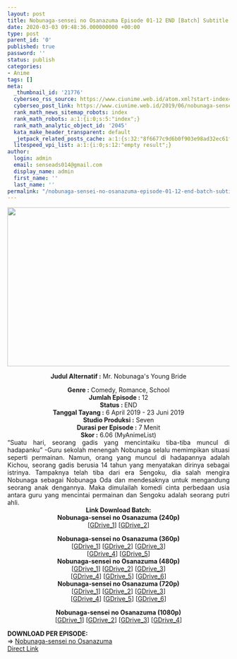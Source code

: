 ```yaml
---
layout: post
title: Nobunaga-sensei no Osanazuma Episode 01-12 END [Batch] Subtitle Indonesia
date: 2020-03-03 09:48:36.000000000 +00:00
type: post
parent_id: '0'
published: true
password: ''
status: publish
categories:
- Anime
tags: []
meta:
  _thumbnail_id: '21776'
  cyberseo_rss_source: https://www.ciunime.web.id/atom.xml?start-index=1051&max-results=150
  cyberseo_post_link: https://www.ciunime.web.id/2019/06/nobunaga-sensei-no-osanazuma-episode-01.html
  rank_math_news_sitemap_robots: index
  rank_math_robots: a:1:{i:0;s:5:"index";}
  rank_math_analytic_object_id: '2045'
  kata_make_header_transparent: default
  _jetpack_related_posts_cache: a:1:{s:32:"8f6677c9d6b0f903e98ad32ec61f8deb";a:2:{s:7:"expires";i:1651663826;s:7:"payload";a:0:{}}}
  litespeed_vpi_list: a:1:{i:0;s:12:"empty result";}
author:
  login: admin
  email: senseads014@gmail.com
  display_name: admin
  first_name: ''
  last_name: ''
permalink: "/nobunaga-sensei-no-osanazuma-episode-01-12-end-batch-subtitle-indonesia/"
---
```

<div style="text-align: center;">
<div style="text-align: left;">
<div class="separator" style="clear: both; text-align: center;"><img border="0" data-original-height="720" data-original-width="1280" height="360" src="{{ site.baseurl }}/assets/2020/03/Nobunaga-sensei%2Bno%2BOsanazuma.jpg" width="640" /></div>
<p></div>
<p><b>Judul</b><b><b> Alternatif</b> :</b> Mr. Nobunaga's Young Bride</div>
<div style="text-align: center;"><b><b>Genre :</b></b> Comedy, Romance, School</div>
<div style="text-align: center;"><b>Jumlah Episode :</b> 12<br /><b>Status : </b>END<br /><b>Tanggal Tayang :</b> 6 April 2019 - 23 Juni 2019<br /><b>Studio Produksi :</b> Seven<br /><b>Durasi per Episode :</b> 7 Menit</div>
<div style="text-align: center;"><b>Skor :</b> 6.06 (MyAnimeList)</div>
<div style="text-align: center;"></div>
<div style="text-align: justify;">“Suatu hari, seorang gadis yang mencintaiku tiba-tiba muncul di hadapanku” -Guru sekolah menengah Nobunaga selalu memimpikan situasi seperti permainan. Namun, orang yang muncul di hadapannya adalah Kichou, seorang gadis berusia 14 tahun yang menyatakan dirinya sebagai istrinya. Tampaknya telah tiba dari era Sengoku, dia salah mengira Nobunaga sebagai Nobunaga Oda dan mendesaknya untuk mengandung seorang anak dengannya. Maka dimulailah komedi cinta perbedaan usia antara guru yang mencintai permainan dan Sengoku adalah seorang putri ahli.</div>
<div style="text-align: justify;"></div>
<div style="text-align: justify;"></div>
<div style="text-align: center;">
<div style="text-align: center;"><b>Link Download Batch:</b></div>
<div style="text-align: center;">
<div style="text-align: center;"><b>Nobunaga-sensei no Osanazuma (240p)</b></div>
<div style="text-align: center;">[<a href="https://drive.google.com/uc?id=1fQEoDvQIpO_eGSsI0bNfXqWANuz2k_J0" target="_blank" rel="noopener">GDrive_1</a>] [<a href="https://drive.google.com/uc?id=1sb4o5Xn78GgfGBkVDH3n2bmKKBhP8AEb" target="_blank" rel="noopener">GDrive_2</a>]</p>
</div>
</div>
<div style="text-align: center;"><b>Nobunaga-sensei no Osanazuma (360p)</b></div>
<div style="text-align: center;">[<a href="https://drive.google.com/uc?id=1yYH7wdB8lwpju5NnICyUVWB_pYQTEAh3" target="_blank" rel="noopener">GDrive_1</a>] [<a href="https://drive.google.com/uc?id=1ObwBZQzg-p3Cki830KzQdowPlTAchA7u" target="_blank" rel="noopener">GDrive_2</a>] [<a href="https://drive.google.com/uc?id=1zsz2qlNsTASjuQ6XklSpHHUkuFNHENMx" target="_blank" rel="noopener">GDrive_3</a>]<br />[<a href="https://drive.google.com/uc?id=196Nrg-CuMHtTP1y6YVFdshWXRYSJzi5e" target="_blank" rel="noopener">GDrive_4</a>] [<a href="https://drive.google.com/uc?export=download&amp;id=1JTnSxgDgeiwaAM81RnwdiIBF_Q5EuXKl" target="_blank" rel="noopener">GDrive_5</a>]</div>
<div style="text-align: center;"></div>
<div style="text-align: center;"><b>Nobunaga-sensei no Osanazuma (480p)</b><br />[<a href="https://drive.google.com/uc?id=1Ef3DE128Y6jFgOnXK5-uu1marytjvp4B" target="_blank" rel="noopener">GDrive_1</a>] [<a href="https://drive.google.com/uc?id=1feCNFN6AC8EIqGWlS7gtitzdemmrrjNJ" target="_blank" rel="noopener">GDrive_2</a>] [<a href="https://drive.google.com/uc?id=1HJB5cekjqKWDz8M_9N3AqjNtvQ25Ibmo" target="_blank" rel="noopener">GDrive_3</a>]<br />[<a href="https://drive.google.com/uc?id=1LwcNu8jkcunA5mvp7A1geD9XdF7mbQXA" target="_blank" rel="noopener">GDrive_4</a>] [<a href="https://drive.google.com/uc?id=17crBK7YV3oDVp6Ej8hibnnkws_gEmIr4" target="_blank" rel="noopener">GDrive_5</a>] [<a href="https://drive.google.com/uc?id=1eYjlvXbwI31dizkzv5mSJSo4NQtMTNOj" target="_blank" rel="noopener">GDrive_6</a>]</div>
<div style="text-align: center;"><b>Nobunaga-sensei no Osanazuma (720p)</b><br />[<a href="https://drive.google.com/uc?id=1H73XcYIvAxvv_AlEy-TnW1ZSuLr61OoA" target="_blank" rel="noopener">GDrive_1</a>] [<a href="https://drive.google.com/uc?id=1dBqCwHJ664Ongq1GNMyxWkUZV0zvRkWs" target="_blank" rel="noopener">GDrive_2</a>] [<a href="https://drive.google.com/uc?id=1vJZNM1IeE4nquih_o20ffI8wEwgnWcYw" target="_blank" rel="noopener">GDrive_3</a>]<br />[<a href="https://drive.google.com/uc?id=1vyI-KFpSobpePoooBAFO0jc8kI9pNtvP" target="_blank" rel="noopener">GDrive_4</a>] [<a href="https://drive.google.com/uc?id=1HBI1s8Hm9EigdWJOdGqJBVcgetreoOa0" target="_blank" rel="noopener">GDrive_5</a>] [<a href="https://drive.google.com/uc?id=1RpHUIhABQ2uP4Zw0Ci-jIdNXxfkGODs0" target="_blank" rel="noopener">GDrive_6</a>]</p>
<p><b>Nobunaga-sensei no Osanazuma (1080p)</b><br />[<a href="https://drive.google.com/uc?id=17jbmTJtX-aaJpXB-TRvvItdAdBzchPEe" target="_blank" rel="noopener">GDrive_1</a>] [<a href="https://drive.google.com/uc?id=1eLzluO2J-Fd3QTmTDc44N9XnECUq0NuU" target="_blank" rel="noopener">GDrive_2</a>] [<a href="https://drive.google.com/uc?id=1MGWEbSo8MXT-RqzwnbF0yBcxE8nh5o6q" target="_blank" rel="noopener">GDrive_3</a>] [<a href="https://drive.google.com/uc?id=1p1S_6R5GKV31L7Iyl7wYW9M2sdV5Qxn_" target="_blank" rel="noopener">GDrive_4</a>]
<div style="text-align: center;">
<div style="text-align: left;"></div>
<div style="text-align: left;"></div>
</div>
<div style="text-align: justify;"><b><b>DOWNLOAD PER EPISODE</b>:</b></div>
<div style="text-align: justify;">=&gt;&nbsp;<a href="https://www.ciunime.web.id/2019/04/nobunaga-sensei-no-osanazuma-subtitle.html" target="_blank" rel="noopener">Nobunaga-sensei no Osanazuma</a></div>
<div style="text-align: justify;"></div>
</div>
</div>
<link rel="stylesheet" href="https://cdnjs.cloudflare.com/ajax/libs/font-awesome/4.7.0/css/font-awesome.min.css" />
<div class="divbtn"> <a href="https://handymansurrender.com/fihup8buzv?key=94550f7ce39444073321dde3b8782f97" class="btn"><i class="fa fa-download"></i> Direct Link</a> </div>
